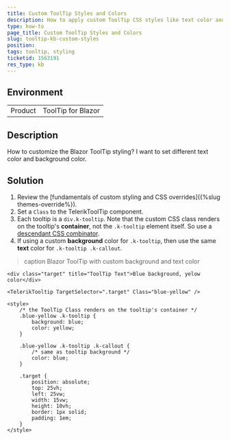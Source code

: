 ```yaml
---
title: Custom ToolTip Styles and Colors
description: How to apply custom ToolTip CSS styles like text color and background color.
type: how-to
page_title: Custom ToolTip Styles and Colors
slug: tooltip-kb-custom-styles
position: 
tags: tooltip, styling
ticketid: 1563191
res_type: kb
---
```


## Environment

<table>
    <tbody>
        <tr>
            <td>Product</td>
            <td>ToolTip for Blazor</td>
        </tr>
    </tbody>
</table>

## Description

How to customize the Blazor ToolTip styling? I want to set different text color and background color.

## Solution

1. Review the [fundamentals of custom styling and CSS overrides]({%slug themes-override%}).
1. Set a `Class` to the TelerikToolTip component.
1. Each tooltip is a `div.k-tooltip`. Note that the custom CSS class renders on the tooltip's **container**, not the `.k-tooltip` element itself. So use a [descendant CSS combinator](https://developer.mozilla.org/en-US/docs/Web/CSS/Descendant_combinator).
1. If using a custom **background** color for `.k-tooltip`, then use the same **text** color for `.k-tooltip .k-callout`.

>caption Blazor ToolTip with custom background and text color

````RAZOR
<div class="target" title="ToolTip Text">Blue background, yelow color</div>

<TelerikTooltip TargetSelector=".target" Class="blue-yellow" />

<style>
    /* the ToolTip Class renders on the tooltip's container */
    .blue-yellow .k-tooltip {
        background: blue;
        color: yellow;
    }

    .blue-yellow .k-tooltip .k-callout {
        /* same as tooltip background */
        color: blue;
    }

    .target {
        position: absolute;
        top: 25vh;
        left: 25vw;
        width: 15vw;
        height: 10vh;
        border: 1px solid;
        padding: 1em;
    }
</style>
````
